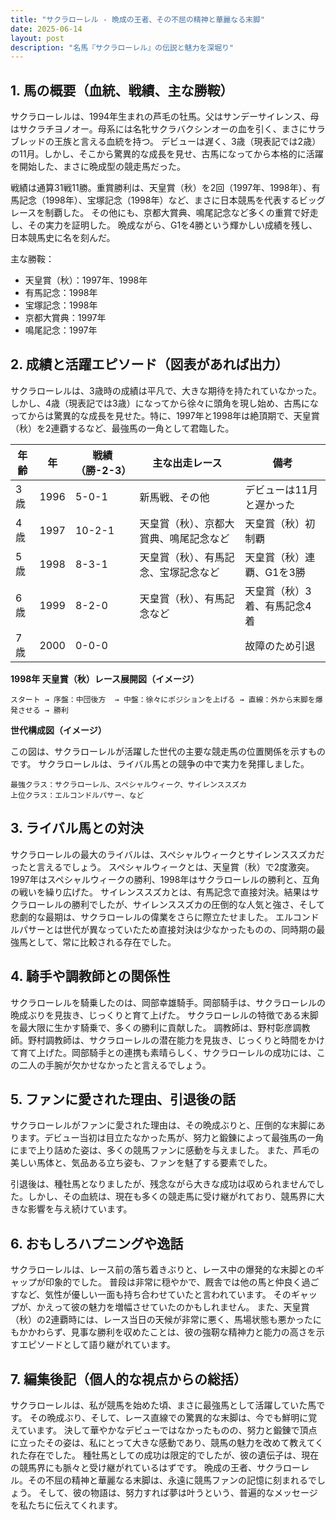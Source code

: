```yaml
---
title: "サクラローレル - 晩成の王者、その不屈の精神と華麗なる末脚"
date: 2025-06-14
layout: post
description: "名馬『サクラローレル』の伝説と魅力を深堀り"
---
```


## 1. 馬の概要（血統、戦績、主な勝鞍）

サクラローレルは、1994年生まれの芦毛の牡馬。父はサンデーサイレンス、母はサクラチヨノオー。母系には名牝サクラバクシンオーの血を引く、まさにサラブレッドの王族と言える血統を持つ。  デビューは遅く、3歳（現表記では2歳）の11月。しかし、そこから驚異的な成長を見せ、古馬になってから本格的に活躍を開始した、まさに晩成型の競走馬だった。

戦績は通算31戦11勝。重賞勝利は、天皇賞（秋）を2回（1997年、1998年）、有馬記念（1998年）、宝塚記念（1998年）など、まさに日本競馬を代表するビッグレースを制覇した。  その他にも、京都大賞典、鳴尾記念など多くの重賞で好走し、その実力を証明した。  晩成ながら、G1を4勝という輝かしい成績を残し、日本競馬史に名を刻んだ。

主な勝鞍：

* 天皇賞（秋）：1997年、1998年
* 有馬記念：1998年
* 宝塚記念：1998年
* 京都大賞典：1997年
* 鳴尾記念：1997年


## 2. 成績と活躍エピソード（図表があれば出力）

サクラローレルは、3歳時の成績は平凡で、大きな期待を持たれていなかった。しかし、4歳（現表記では3歳）になってから徐々に頭角を現し始め、古馬になってからは驚異的な成長を見せた。特に、1997年と1998年は絶頂期で、天皇賞（秋）を2連覇するなど、最強馬の一角として君臨した。

| 年齢 | 年 | 戦績（勝-2-3） | 主な出走レース | 備考 |
|---|---|---|---|---|
| 3歳 | 1996 | 5-0-1 | 新馬戦、その他 | デビューは11月と遅かった |
| 4歳 | 1997 | 10-2-1 | 天皇賞（秋）、京都大賞典、鳴尾記念など | 天皇賞（秋）初制覇 |
| 5歳 | 1998 | 8-3-1 | 天皇賞（秋）、有馬記念、宝塚記念など | 天皇賞（秋）連覇、G1を3勝 |
| 6歳 | 1999 | 8-2-0 |  天皇賞（秋）、有馬記念など | 天皇賞（秋）3着、有馬記念4着 |
| 7歳 | 2000 | 0-0-0 |  | 故障のため引退 |


**1998年 天皇賞（秋）レース展開図（イメージ）**

```
スタート → 序盤：中団後方  → 中盤：徐々にポジションを上げる → 直線：外から末脚を爆発させる → 勝利
```

**世代構成図（イメージ）**

この図は、サクラローレルが活躍した世代の主要な競走馬の位置関係を示すものです。  サクラローレルは、ライバル馬との競争の中で実力を発揮しました。

```
最強クラス：サクラローレル、スペシャルウィーク、サイレンススズカ
上位クラス：エルコンドルパサー、など
```


## 3. ライバル馬との対決

サクラローレルの最大のライバルは、スペシャルウィークとサイレンススズカだったと言えるでしょう。  スペシャルウィークとは、天皇賞（秋）で2度激突。1997年はスペシャルウィークの勝利、1998年はサクラローレルの勝利と、互角の戦いを繰り広げた。  サイレンススズカとは、有馬記念で直接対決。結果はサクラローレルの勝利でしたが、サイレンススズカの圧倒的な人気と強さ、そして悲劇的な最期は、サクラローレルの偉業をさらに際立たせました。  エルコンドルパサーとは世代が異なっていたため直接対決は少なかったものの、同時期の最強馬として、常に比較される存在でした。


## 4. 騎手や調教師との関係性

サクラローレルを騎乗したのは、岡部幸雄騎手。岡部騎手は、サクラローレルの晩成ぶりを見抜き、じっくりと育て上げた。  サクラローレルの特徴である末脚を最大限に生かす騎乗で、多くの勝利に貢献した。  調教師は、野村彰彦調教師。野村調教師は、サクラローレルの潜在能力を見抜き、じっくりと時間をかけて育て上げた。岡部騎手との連携も素晴らしく、サクラローレルの成功には、この二人の手腕が欠かせなかったと言えるでしょう。


## 5. ファンに愛された理由、引退後の話

サクラローレルがファンに愛された理由は、その晩成ぶりと、圧倒的な末脚にあります。デビュー当初は目立たなかった馬が、努力と鍛錬によって最強馬の一角にまで上り詰めた姿は、多くの競馬ファンに感動を与えました。  また、芦毛の美しい馬体と、気品ある立ち姿も、ファンを魅了する要素でした。

引退後は、種牡馬となりましたが、残念ながら大きな成功は収められませんでした。しかし、その血統は、現在も多くの競走馬に受け継がれており、競馬界に大きな影響を与え続けています。


## 6. おもしろハプニングや逸話

サクラローレルは、レース前の落ち着きぶりと、レース中の爆発的な末脚とのギャップが印象的でした。  普段は非常に穏やかで、厩舎では他の馬と仲良く過ごすなど、気性が優しい一面も持ち合わせていたと言われています。  そのギャップが、かえって彼の魅力を増幅させていたのかもしれません。  また、天皇賞（秋）の2連覇時には、レース当日の天候が非常に悪く、馬場状態も悪かったにもかかわらず、見事な勝利を収めたことは、彼の強靭な精神力と能力の高さを示すエピソードとして語り継がれています。


## 7. 編集後記（個人的な視点からの総括）

サクラローレルは、私が競馬を始めた頃、まさに最強馬として活躍していた馬です。  その晩成ぶり、そして、レース直線での驚異的な末脚は、今でも鮮明に覚えています。  決して華やかなデビューではなかったものの、努力と鍛錬で頂点に立ったその姿は、私にとって大きな感動であり、競馬の魅力を改めて教えてくれた存在でした。  種牡馬としての成功は限定的でしたが、彼の遺伝子は、現在の競馬界にも脈々と受け継がれているはずです。  晩成の王者、サクラローレル。その不屈の精神と華麗なる末脚は、永遠に競馬ファンの記憶に刻まれるでしょう。  そして、彼の物語は、努力すれば夢は叶うという、普遍的なメッセージを私たちに伝えてくれます。
